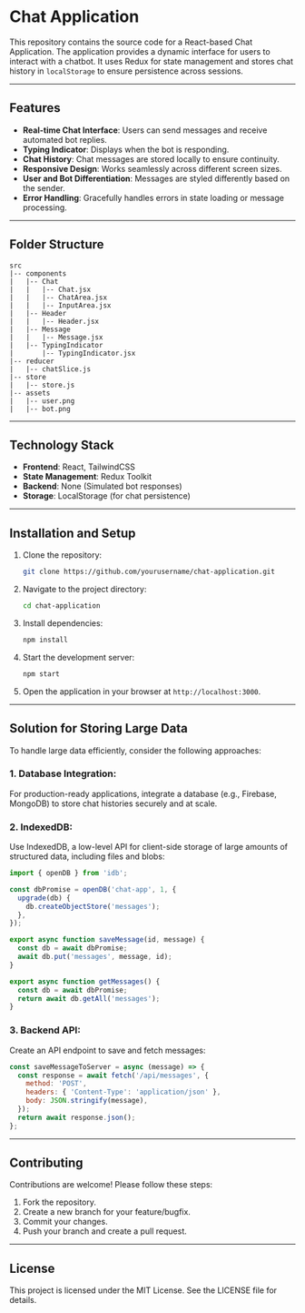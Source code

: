 # Chat Application

This repository contains the source code for a React-based Chat Application. The application provides a dynamic interface for users to interact with a chatbot. It uses Redux for state management and stores chat history in `localStorage` to ensure persistence across sessions.

---

## Features

- **Real-time Chat Interface**: Users can send messages and receive automated bot replies.
- **Typing Indicator**: Displays when the bot is responding.
- **Chat History**: Chat messages are stored locally to ensure continuity.
- **Responsive Design**: Works seamlessly across different screen sizes.
- **User and Bot Differentiation**: Messages are styled differently based on the sender.
- **Error Handling**: Gracefully handles errors in state loading or message processing.

---

## Folder Structure

```
src
|-- components
|   |-- Chat
|   |   |-- Chat.jsx
|   |   |-- ChatArea.jsx
|   |   |-- InputArea.jsx
|   |-- Header
|   |   |-- Header.jsx
|   |-- Message
|   |   |-- Message.jsx
|   |-- TypingIndicator
|       |-- TypingIndicator.jsx
|-- reducer
|   |-- chatSlice.js
|-- store
|   |-- store.js
|-- assets
|   |-- user.png
|   |-- bot.png
```

---

## Technology Stack

- **Frontend**: React, TailwindCSS
- **State Management**: Redux Toolkit
- **Backend**: None (Simulated bot responses)
- **Storage**: LocalStorage (for chat persistence)

---

## Installation and Setup

1. Clone the repository:
   ```bash
   git clone https://github.com/yourusername/chat-application.git
   ```

2. Navigate to the project directory:
   ```bash
   cd chat-application
   ```

3. Install dependencies:
   ```bash
   npm install
   ```

4. Start the development server:
   ```bash
   npm start
   ```

5. Open the application in your browser at `http://localhost:3000`.

---

## Solution for Storing Large Data

To handle large data efficiently, consider the following approaches:

### 1. **Database Integration**:
For production-ready applications, integrate a database (e.g., Firebase, MongoDB) to store chat histories securely and at scale.

### 2. **IndexedDB**:
Use IndexedDB, a low-level API for client-side storage of large amounts of structured data, including files and blobs:
```javascript
import { openDB } from 'idb';

const dbPromise = openDB('chat-app', 1, {
  upgrade(db) {
    db.createObjectStore('messages');
  },
});

export async function saveMessage(id, message) {
  const db = await dbPromise;
  await db.put('messages', message, id);
}

export async function getMessages() {
  const db = await dbPromise;
  return await db.getAll('messages');
}
```

### 3. **Backend API**:
Create an API endpoint to save and fetch messages:
```javascript
const saveMessageToServer = async (message) => {
  const response = await fetch('/api/messages', {
    method: 'POST',
    headers: { 'Content-Type': 'application/json' },
    body: JSON.stringify(message),
  });
  return await response.json();
};
```

---

## Contributing

Contributions are welcome! Please follow these steps:

1. Fork the repository.
2. Create a new branch for your feature/bugfix.
3. Commit your changes.
4. Push your branch and create a pull request.

---

## License

This project is licensed under the MIT License. See the LICENSE file for details.

